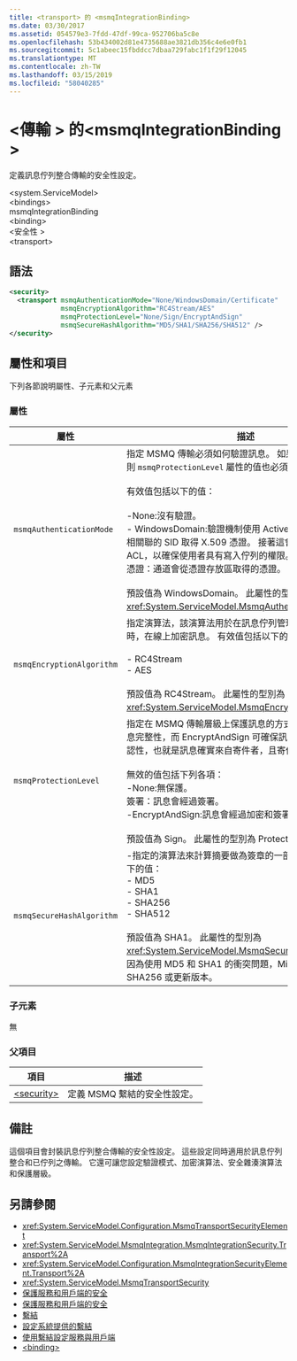 ```yaml
---
title: <transport> 的 <msmqIntegrationBinding>
ms.date: 03/30/2017
ms.assetid: 054579e3-7fdd-47df-99ca-952706ba5c8e
ms.openlocfilehash: 53b434002d81e4735688ae3821db356c4e6e0fb1
ms.sourcegitcommit: 5c1abeec15fbddcc7dbaa729fabc1f1f29f12045
ms.translationtype: MT
ms.contentlocale: zh-TW
ms.lasthandoff: 03/15/2019
ms.locfileid: "58040285"
---
```

# <a name="transport-of-msmqintegrationbinding"></a>\<傳輸 > 的\<msmqIntegrationBinding >
定義訊息佇列整合傳輸的安全性設定。  
  
 \<system.ServiceModel>  
\<bindings>  
msmqIntegrationBinding  
\<binding>  
\<安全性 >  
\<transport>  
  
## <a name="syntax"></a>語法  
  
```xml  
<security>
  <transport msmqAuthenticationMode="None/WindowsDomain/Certificate"
             msmqEncryptionAlgorithm="RC4Stream/AES"
             msmqProtectionLevel="None/Sign/EncryptAndSign"
             msmqSecureHashAlgorithm="MD5/SHA1/SHA256/SHA512" />
</security>
```  
  
## <a name="attributes-and-elements"></a>屬性和項目  
 下列各節說明屬性、子元素和父元素  
  
### <a name="attributes"></a>屬性  
  
|屬性|描述|  
|---------------|-----------------|  
|`msmqAuthenticationMode`|指定 MSMQ 傳輸必須如何驗證訊息。 如果這設定為 `None`，則 `msmqProtectionLevel` 屬性的值也必須設定為 `None`。<br /><br /> 有效值包括以下的值：<br /><br /> -None:沒有驗證。<br />-   WindowsDomain:驗證機制使用 Active Directory 與訊息相關聯的 SID 取得 X.509 憑證。 接著這會用於檢查佇列的 ACL，以確保使用者具有寫入佇列的權限。<br />憑證：通道會從憑證存放區取得的憑證。<br /><br /> 預設值為 WindowsDomain。 此屬性的型別為 <xref:System.ServiceModel.MsmqAuthenticationMode>。|  
|`msmqEncryptionAlgorithm`|指定演算法，該演算法用於在訊息佇列管理員之間傳輸訊息時，在線上加密訊息。 有效值包括以下的值：<br /><br /> -   RC4Stream<br />-   AES<br /><br /> 預設值為 RC4Stream。 此屬性的型別為 <xref:System.ServiceModel.MsmqEncryptionAlgorithm>。|  
|`msmqProtectionLevel`|指定在 MSMQ 傳輸層級上保護訊息的方式。 加密可確保訊息完整性，而 EncryptAndSign 可確保訊息完整性和不可否認性，也就是訊息確實來自寄件者，且寄件者就是他本人。<br /><br /> 無效的值包括下列各項：<br />-None:無保護。<br />簽署：訊息會經過簽署。<br />-EncryptAndSign:訊息會經過加密和簽署。<br /><br /> 預設值為 Sign。 此屬性的型別為 ProtectionLevel。|  
|`msmqSecureHashAlgorithm`|-指定的演算法來計算摘要做為簽章的一部分。 有效值包括以下的值：<br />-   MD5<br />-   SHA1<br />-   SHA256<br />-   SHA512<br /><br /> 預設值為 SHA1。 此屬性的型別為 <xref:System.ServiceModel.MsmqSecureHashAlgorithm>。<br>因為使用 MD5 和 SHA1 的衝突問題，Microsoft 建議 SHA256 或更新版本。|  
  
### <a name="child-elements"></a>子元素  
 無  
  
### <a name="parent-elements"></a>父項目  
  
|項目|描述|  
|-------------|-----------------|  
|[\<security>](../../../../../docs/framework/configure-apps/file-schema/wcf/security-of-basichttpbinding.md)|定義 MSMQ 繫結的安全性設定。|  
  
## <a name="remarks"></a>備註  
 這個項目會封裝訊息佇列整合傳輸的安全性設定。 這些設定同時適用於訊息佇列整合和已佇列之傳輸。 它還可讓您設定驗證模式、加密演算法、安全雜湊演算法和保護層級。  
  
## <a name="see-also"></a>另請參閱
- <xref:System.ServiceModel.Configuration.MsmqTransportSecurityElement>
- <xref:System.ServiceModel.MsmqIntegration.MsmqIntegrationSecurity.Transport%2A>
- <xref:System.ServiceModel.Configuration.MsmqIntegrationSecurityElement.Transport%2A>
- <xref:System.ServiceModel.MsmqTransportSecurity>
- [保護服務和用戶端的安全](../../../../../docs/framework/wcf/feature-details/securing-services-and-clients.md)
- [保護服務和用戶端的安全](../../../../../docs/framework/wcf/feature-details/securing-services-and-clients.md)
- [繫結](../../../../../docs/framework/wcf/bindings.md)
- [設定系統提供的繫結](../../../../../docs/framework/wcf/feature-details/configuring-system-provided-bindings.md)
- [使用繫結設定服務與用戶端](../../../../../docs/framework/wcf/using-bindings-to-configure-services-and-clients.md)
- [\<binding>](../../../../../docs/framework/misc/binding.md)
